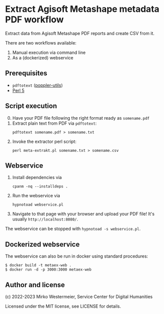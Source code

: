 # Extract Agisoft Metashape metadata PDF workflow

Extract data from Agisoft Metashape PDF reports and create CSV from it.

There are two workflows available:

1. Manual execution via command line
2. As a (dockerized) webservice

## Prerequisites

- `pdftotext` ([poppler-utils][pu])
- [Perl 5][pl]

## Script execution

0. Have your PDF file following the right format ready as `somename.pdf`
1. Extract plain text from PDF via `pdftotext`:
    ```
    pdftotext somename.pdf > somename.txt
    ```
2. Invoke the extractor perl script:
    ```
    perl meta-extrakt.pl somename.txt > somename.csv
    ```

## Webservice

1. Install dependencies via
    ```
    cpanm -nq --installdeps .
    ```
2. Run the webservice via
    ```
    hypnotoad webservice.pl
    ```
3. Navigate to that page with your browser and upload your PDF file! It's usually `http://localhost:8080/`.

The webservice can be stopped with `hypnotoad -s webservice.pl`.

## Dockerized webservice

The webservice can also be run in docker using standard procedures:
```
$ docker build -t metaex-web .
$ docker run -d -p 3000:3000 metaex-web
```

## Author and license

(c) 2022-2023 Mirko Westermeier, Service Center for Digital Humanities

Licensed under the MIT license, see LICENSE for details.

[pu]: https://wiki.ubuntuusers.de/poppler-utils/
[pl]: https://www.perl.org/
